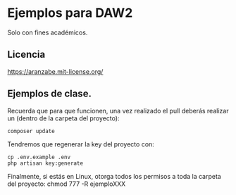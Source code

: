 # Ejemplos para DAW2
Solo con fines académicos.

## Licencia

https://aranzabe.mit-license.org/


## Ejemplos de clase.
Recuerda que para que funcionen, una vez realizado el pull deberás realizar un (dentro de la carpeta del proyecto): 

    composer update 

Tendremos que regenerar la key del proyecto con:

    cp .env.example .env           
    php artisan key:generate


Finalmente, si estás en Linux, otorga todos los permisos a toda la carpeta del proyecto: chmod 777 -R ejemploXXX

